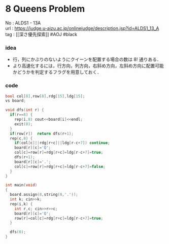 # 8 Queens Problem

No	: ALDS1 - 13A  
url	: https://judge.u-aizu.ac.jp/onlinejudge/description.jsp?id=ALDS1_13_A  
tag	: [[深さ優先探索]]  #AOJ #black

### idea
- 行，列にかぶりのないようにクイーンを配置する場合の数は $8!$ 通りある．
- より高速化するには，行方向，列方向，右斜め方向，左斜め方向に配置可能かどうかを判定するフラグを用意しておく．

### code
```cpp
bool col[8],row[8],rdg[15],ldg[15];
vs board;

void dfs(int r) {
  if(r==8) {
    rep(i,8) cout<<board[i]<<endl;
    exit(0);
  }
  if(row[r])  return dfs(r+1);
  rep(c,8) {
    if(col[c]||rdg[r+c]||ldg[r-c+7]) continue;
    board[r][c]='Q';
    col[c]=row[r]=rdg[r+c]=ldg[r-c+7]=true;
    dfs(r+1);
    board[r][c]='.';
    col[c]=row[r]=rdg[r+c]=ldg[r-c+7]=false;
  }
}

int	main(void)
{
  board.assign(8,string(8,'.'));
  int k; cin>>k;
  rep(i,k) {
    int r,c; cin>>r>>c;
    board[r][c]='Q';
    row[r]=col[c]=rdg[r+c]=ldg[r-c+7]=true;
  }

  dfs(0);
}
```
